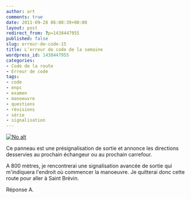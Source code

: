 ```yaml
---
author: art
comments: true
date: 2011-09-28 06:00:39+00:00
layout: post
redirect_from: ?p=1438447955
published: false
slug: erreur-de-code-15
title: L’erreur de code de la semaine
wordpress_id: 1438447955
categories:
- Code de la route
- Erreur de code
tags:
- code
- enpc
- examen
- manoeuvre
- questions
- révisions
- série
- signalisation
---
```


<a href="https://static.irz.fr/2011/06/cerberus-2011-06-07-à-16.57.34.png"><img alt="No alt" data-src="https://static.irz.fr/2011/06/cerberus-2011-06-07-à-16.57.34.png" src="https://static.irz.fr/thumb.php?size=<100&crop=0&src=https://static.irz.fr/2011/06/cerberus-2011-06-07-à-16.57.34.png" /></a>

Ce panneau est une présignalisation de sortie et annonce les directions desservies au prochain échangeur ou au prochain carrefour.

A 800 mètres, je rencontrerai une signalisation avancée de sortie qui m'indiquera l'endroit où commencer la manoeuvre. Je quitterai donc cette route pour aller à Saint Brévin.

Réponse A.




